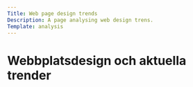 ```yaml
---
Title: Web page design trends
Description: A page analysing web design trens.
Template: analysis
---
```


Webbplatsdesign och aktuella trender
==================================

